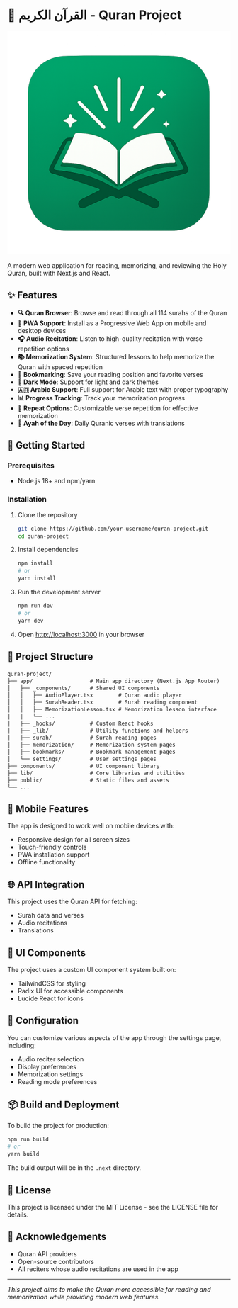 # 📖 القرآن الكريم - Quran Project

![Quran Project](public/icons/icon.png)

A modern web application for reading, memorizing, and reviewing the Holy Quran, built with Next.js and React.

## ✨ Features

- **🔍 Quran Browser**: Browse and read through all 114 surahs of the Quran
- **📱 PWA Support**: Install as a Progressive Web App on mobile and desktop devices
- **🎧 Audio Recitation**: Listen to high-quality recitation with verse repetition options
- **📚 Memorization System**: Structured lessons to help memorize the Quran with spaced repetition
- **🔖 Bookmarking**: Save your reading position and favorite verses
- **🌙 Dark Mode**: Support for light and dark themes
- **🇦🇷 Arabic Support**: Full support for Arabic text with proper typography
- **📊 Progress Tracking**: Track your memorization progress
- **🔄 Repeat Options**: Customizable verse repetition for effective memorization
- **📅 Ayah of the Day**: Daily Quranic verses with translations

## 🚀 Getting Started

### Prerequisites

- Node.js 18+ and npm/yarn

### Installation

1. Clone the repository

   ```bash
   git clone https://github.com/your-username/quran-project.git
   cd quran-project
   ```

2. Install dependencies

   ```bash
   npm install
   # or
   yarn install
   ```

3. Run the development server

   ```bash
   npm run dev
   # or
   yarn dev
   ```

4. Open [http://localhost:3000](http://localhost:3000) in your browser

## 🧩 Project Structure

```
quran-project/
├── app/                  # Main app directory (Next.js App Router)
│   ├── _components/      # Shared UI components
│   │   ├── AudioPlayer.tsx        # Quran audio player
│   │   ├── SurahReader.tsx        # Surah reading component
│   │   ├── MemorizationLesson.tsx # Memorization lesson interface
│   │   └── ...
│   ├── _hooks/           # Custom React hooks
│   ├── _lib/             # Utility functions and helpers
│   ├── surah/            # Surah reading pages
│   ├── memorization/     # Memorization system pages
│   ├── bookmarks/        # Bookmark management pages
│   └── settings/         # User settings pages
├── components/           # UI component library
├── lib/                  # Core libraries and utilities
├── public/               # Static files and assets
└── ...
```

## 📱 Mobile Features

The app is designed to work well on mobile devices with:

- Responsive design for all screen sizes
- Touch-friendly controls
- PWA installation support
- Offline functionality

## 🌐 API Integration

This project uses the Quran API for fetching:

- Surah data and verses
- Audio recitations
- Translations

## 🎨 UI Components

The project uses a custom UI component system built on:

- TailwindCSS for styling
- Radix UI for accessible components
- Lucide React for icons

## 🔧 Configuration

You can customize various aspects of the app through the settings page, including:

- Audio reciter selection
- Display preferences
- Memorization settings
- Reading mode preferences

## 📦 Build and Deployment

To build the project for production:

```bash
npm run build
# or
yarn build
```

The build output will be in the `.next` directory.

## 📄 License

This project is licensed under the MIT License - see the LICENSE file for details.

## 🙏 Acknowledgements

- Quran API providers
- Open-source contributors
- All reciters whose audio recitations are used in the app

---

_This project aims to make the Quran more accessible for reading and memorization while providing modern web features._
